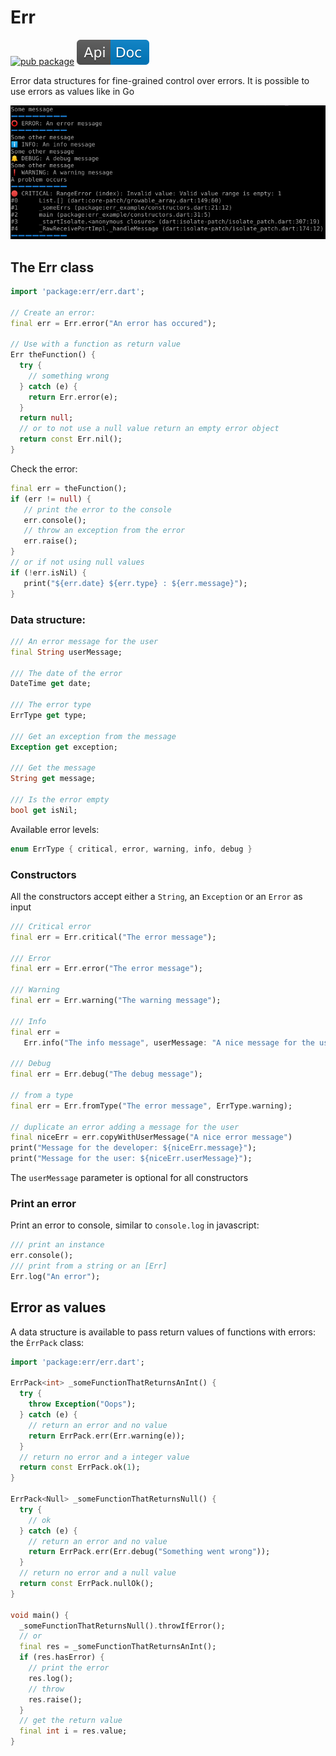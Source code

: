 # Err

[![pub package](https://img.shields.io/pub/v/err.svg)](https://pub.dartlang.org/packages/err) [![api doc](img/api-doc.svg)](https://pub.dartlang.org/documentation/err/latest/err/err-library.html)

Error data structures for fine-grained control over errors. It is possible to use errors as values like in Go

![Screenshot](https://raw.githubusercontent.com/synw/err_router/master/img/console.png)

## The Err class

   ```dart
   import 'package:err/err.dart';

   // Create an error:
   final err = Err.error("An error has occured");

   // Use with a function as return value 
   Err theFunction() {
     try {
       // something wrong
     } catch (e) {
       return Err.error(e);
     }
     return null;
     // or to not use a null value return an empty error object
     return const Err.nil();
   }
   ```

Check the error:

   ```dart
   final err = theFunction();
   if (err != null) {
      // print the error to the console
      err.console();
      // throw an exception from the error
      err.raise();
   }
   // or if not using null values
   if (!err.isNil) {
      print("${err.date} ${err.type} : ${err.message}");
   }
   ```

### Data structure:

   ```dart
   /// An error message for the user
   final String userMessage;
 
   /// The date of the error
   DateTime get date;
 
   /// The error type
   ErrType get type;
 
   /// Get an exception from the message
   Exception get exception;
 
   /// Get the message
   String get message;
 
   /// Is the error empty
   bool get isNil;
   ```

Available error levels:

   ```dart
   enum ErrType { critical, error, warning, info, debug }
   ```

### Constructors

All the constructors accept either a `String`, an `Exception` or an `Error` as input

   ```dart
   /// Critical error
   final err = Err.critical("The error message");

   /// Error
   final err = Err.error("The error message");

   /// Warning
   final err = Err.warning("The warning message");

   /// Info
   final err =
      Err.info("The info message", userMessage: "A nice message for the user");

   /// Debug
   final err = Err.debug("The debug message");   

   // from a type
   final err = Err.fromType("The error message", ErrType.warning);

   // duplicate an error adding a message for the user
   final niceErr = err.copyWithUserMessage("A nice error message")
   print("Message for the developer: ${niceErr.message}");
   print("Message for the user: ${niceErr.userMessage}");
   ```

The `userMessage` parameter is optional for all constructors

### Print an error

Print an error to console, similar to `console.log` in javascript:

   ```dart
   /// print an instance
   err.console();
   /// print from a string or an [Err]
   Err.log("An error");
   ```

## Error as values

A data structure is available to pass return values of functions with errors: the `ÈrrPack` class:

   ```dart
   import 'package:err/err.dart';
   
   ErrPack<int> _someFunctionThatReturnsAnInt() {
     try {
       throw Exception("Oops");
     } catch (e) {
       // return an error and no value
       return ErrPack.err(Err.warning(e));
     }
     // return no error and a integer value
     return const ErrPack.ok(1);
   }
   
   ErrPack<Null> _someFunctionThatReturnsNull() {
     try {
       // ok
     } catch (e) {
       // return an error and no value
       return ErrPack.err(Err.debug("Something went wrong"));
     }
     // return no error and a null value
     return const ErrPack.nullOk();
   }
   
   void main() {
     _someFunctionThatReturnsNull().throwIfError();
     // or
     final res = _someFunctionThatReturnsAnInt();
     if (res.hasError) {
       // print the error
       res.log();
       // throw
       res.raise();
     }
     // get the return value
     final int i = res.value;
   }
   ```